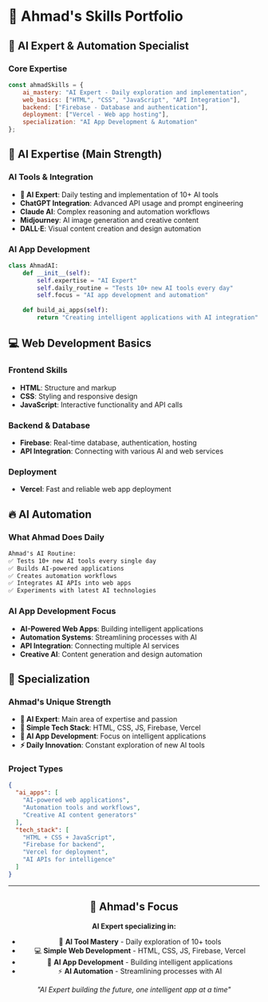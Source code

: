 # 🚀 Ahmad's Skills Portfolio

## 🤖 AI Expert & Automation Specialist

### Core Expertise
```javascript
const ahmadSkills = {
    ai_mastery: "AI Expert - Daily exploration and implementation",
    web_basics: ["HTML", "CSS", "JavaScript", "API Integration"],
    backend: ["Firebase - Database and authentication"],
    deployment: ["Vercel - Web app hosting"],
    specialization: "AI App Development & Automation"
};
```

## 🧠 AI Expertise (Main Strength)

### AI Tools & Integration
- **🤖 AI Expert**: Daily testing and implementation of 10+ AI tools
- **ChatGPT Integration**: Advanced API usage and prompt engineering
- **Claude AI**: Complex reasoning and automation workflows
- **Midjourney**: AI image generation and creative content
- **DALL·E**: Visual content creation and design automation

### AI App Development
```python
class AhmadAI:
    def __init__(self):
        self.expertise = "AI Expert"
        self.daily_routine = "Tests 10+ new AI tools every day"
        self.focus = "AI app development and automation"
    
    def build_ai_apps(self):
        return "Creating intelligent applications with AI integration"
```

## 💻 Web Development Basics

### Frontend Skills
- **HTML**: Structure and markup
- **CSS**: Styling and responsive design
- **JavaScript**: Interactive functionality and API calls

### Backend & Database
- **Firebase**: Real-time database, authentication, hosting
- **API Integration**: Connecting with various AI and web services

### Deployment
- **Vercel**: Fast and reliable web app deployment

## 🔥 AI Automation

### What Ahmad Does Daily
```markdown
Ahmad's AI Routine:
✅ Tests 10+ new AI tools every single day
✅ Builds AI-powered applications
✅ Creates automation workflows
✅ Integrates AI APIs into web apps
✅ Experiments with latest AI technologies
```

### AI App Development Focus
- **AI-Powered Web Apps**: Building intelligent applications
- **Automation Systems**: Streamlining processes with AI
- **API Integration**: Connecting multiple AI services
- **Creative AI**: Content generation and design automation

## 🎯 Specialization

### Ahmad's Unique Strength
- **🧠 AI Expert**: Main area of expertise and passion
- **🔧 Simple Tech Stack**: HTML, CSS, JS, Firebase, Vercel
- **🚀 AI App Development**: Focus on intelligent applications
- **⚡ Daily Innovation**: Constant exploration of new AI tools

### Project Types
```json
{
  "ai_apps": [
    "AI-powered web applications",
    "Automation tools and workflows", 
    "Creative AI content generators"
  ],
  "tech_stack": [
    "HTML + CSS + JavaScript",
    "Firebase for backend",
    "Vercel for deployment",
    "AI APIs for intelligence"
  ]
}
```

---

<div align="center">

## 🚀 Ahmad's Focus

**AI Expert specializing in:**
- 🧠 **AI Tool Mastery** - Daily exploration of 10+ tools
- 💻 **Simple Web Development** - HTML, CSS, JS, Firebase, Vercel
- 🤖 **AI App Development** - Building intelligent applications
- ⚡ **AI Automation** - Streamlining processes with AI

*"AI Expert building the future, one intelligent app at a time"*

</div>